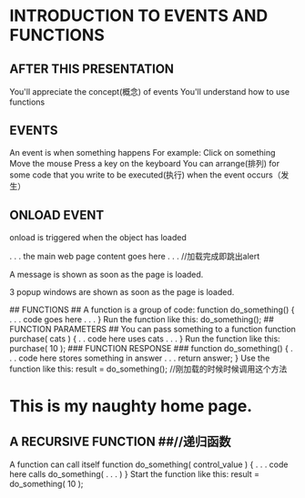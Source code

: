 # INTRODUCTION TO EVENTS AND FUNCTIONS #
## AFTER THIS PRESENTATION ##
You'll appreciate the concept(概念) of events
You'll understand how to use functions
## EVENTS ##
An event is when something happens
For example:
Click on something
Move the mouse
Press a key on the keyboard
You can arrange(排列) for some code that you write
to be executed(执行) when the event occurs（发生）
## ONLOAD EVENT ##
onload is triggered when the object has loaded
<body onload="alert('Hello!')">
. . . the main web page content goes here . . .
</body>

<!doctype html>
<html>
    <body onload="alert('Hello!')">//加载完成即跳出alert
        <p>
            A message is shown as soon 
            as the page is loaded.
        </p>
    </body>
</html>

<!doctype html>
<html>
    <body onload="alert('Hello!');
                  alert('We start soon...');
                  prompt('Excited?!') ">
        <p>
            3 popup windows are shown as  
            soon as the page is loaded.
        </p>
    </body>
</html>
## FUNCTIONS ##
A function is a group of code:
function do_something() {
. . . code goes here . . .
}
Run the function like this:
do_something();

<!doctype html>
<html>
    <head>
        <title>Example of a function</title>
        <script>
            function greet_the_user(){
                alert('Hello!');
                alert('We start soon...');
                prompt('Excited?!')
            }
        </script>
    </head>
    <body onload="greet_the_user()">
    </body>
</html>
## FUNCTION PARAMETERS ##
You can pass something to a function
function purchase( cats ) {
 . . code here uses cats . . .
}
Run the function like this:
purchase( 10 );
### FUNCTION RESPONSE ###
function do_something() {
. . . code here stores something in answer . . .
return answer; 
}
Use the function like this:
result = do_something();

<!doctype html>
<html>
    <body onload="check_user_age()">//刚加载的时候时候调用这个方法
        <h1>This is my naughty home page.</h1>
        <script>
            function check_user_age(){
                if (age_of_user() < 18)//调用这个方法得到年龄
                    alert("Please go to another page.");//比较
            }
            function age_of_user(){
                var age_text, age;//新建两个变量
                age_text=prompt("What is your age?");//得到string※年龄
                age=parseInt(age_text);//转成int
                return age;//返回年龄
            }
        </script>
    </body>
</html>

## A RECURSIVE FUNCTION ##//递归函数
A function can call itself
function do_something( control_value ) {
. . . code here calls do_something( . . . )
}
Start the function like this:
result = do_something( 10 );

<!doctype html>
<html>
    <body>
        <script>
            alert("It's my " + build_great(5) +
                  "grandmother!");//跳出It's my 调用传参

            function build_great( depth ) {
                if (depth > 0)
                    return "great " + build_great( depth - 1 );
                else
                    return "";
            }
        </script>
    </body>
</html>
